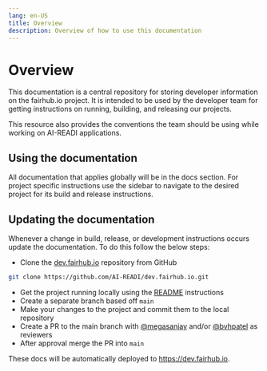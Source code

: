 ```yaml
---
lang: en-US
title: Overview
description: Overview of how to use this documentation
---
```


# Overview

This documentation is a central repository for storing developer information on the fairhub.io project. It is intended to be used by the developer team for getting instructions on running, building, and releasing our projects.

This resource also provides the conventions the team should be using while working on AI-READI applications.

## Using the documentation

All documentation that applies globally will be in the docs section.
For project specific instructions use the sidebar to navigate to the desired project for its build and release instructions.

## Updating the documentation

Whenever a change in build, release, or development instructions occurs update the documentation. To do this follow the below steps:

- Clone the [dev.fairhub.io](https://github.com/AI-READI/dev.fairhub.io) repository from GitHub

```sh
git clone https://github.com/AI-READI/dev.fairhub.io.git
```

- Get the project running locally using the [README](/docs/README.md) instructions
- Create a separate branch based off `main`
- Make your changes to the project and commit them to the local repository
- Create a PR to the main branch with [@megasanjay](https://github.com/megasanjay) and/or [@bvhpatel](https://github.com/bvhpatel) as reviewers
- After approval merge the PR into `main`

These docs will be automatically deployed to https://dev.fairhub.io.
